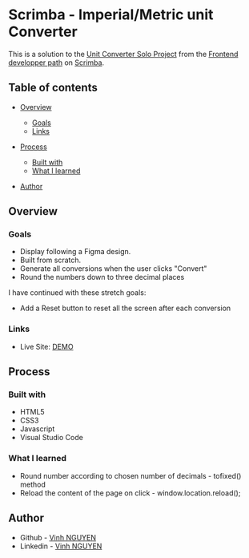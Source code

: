 # Scrimba - Imperial/Metric unit Converter

This is a solution to the [Unit Converter Solo Project](https://scrimba.com/learn/frontend/solo-project-unit-converter-cz9aPNSr) from the [Frontend developper path](https://scrimba.com/learn/frontend) on [Scrimba](https://scrimba.com/).

## Table of contents

- [Overview](#overview)
  - [Goals](#goals)
  - [Links](#links)

- [Process](#process)
  - [Built with](#built-with)
  - [What I learned](#what-i-learned)
 
- [Author](#author)

## Overview

### Goals

- Display following a Figma design. 
- Built from scratch.
- Generate all conversions when the user clicks "Convert"
- Round the numbers down to three decimal places


I have continued with these stretch goals:
- Add a Reset button to reset all the screen after each conversion

### Links

- Live Site: [DEMO](vinh-nguyen-code.github.io/Unit-converter-Scrimba/)

## Process

### Built with

- HTML5
- CSS3
- Javascript
- Visual Studio Code

### What I learned

- Round number according to chosen number of decimals - tofixed() method
- Reload the content of the page on click -  window.location.reload();

## Author

- Github - [Vinh NGUYEN](https://github.com/vinh-nguyen-code)
- Linkedin - [Vinh NGUYEN](https://www.linkedin.com/in/tuan-vinh-nguyen/)
